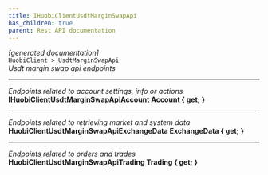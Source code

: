 ```yaml
---
title: IHuobiClientUsdtMarginSwapApi
has_children: true
parent: Rest API documentation
---
```

*[generated documentation]*  
`HuobiClient > UsdtMarginSwapApi`  
*Usdt margin swap api endpoints*
  
***
*Endpoints related to account settings, info or actions*  
**[IHuobiClientUsdtMarginSwapApiAccount](IHuobiClientUsdtMarginSwapApiAccount.html) Account { get; }**  
***
*Endpoints related to retrieving market and system data*  
**HuobiClientUsdtMarginSwapApiExchangeData ExchangeData { get; }**  
***
*Endpoints related to orders and trades*  
**HuobiClientUsdtMarginSwapApiTrading Trading { get; }**  
